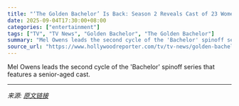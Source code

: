 ```yaml
---
title: "‘The Golden Bachelor’ Is Back: Season 2 Reveals Cast of 23 Women"
date: 2025-09-04T17:30:00+08:00
categories: ["entertainment"]
tags: ["TV", "TV News", "Golden Bachelor", "The Golden Bachelor"]
summary: "Mel Owens leads the second cycle of the 'Bachelor' spinoff series that features a senior-aged cast."
source_url: "https://www.hollywoodreporter.com/tv/tv-news/golden-bachelor-season-2-cast-1236361358/"
---
```


Mel Owens leads the second cycle of the 'Bachelor' spinoff series that features a senior-aged cast.

---

*来源: [原文链接](https://www.hollywoodreporter.com/tv/tv-news/golden-bachelor-season-2-cast-1236361358/)*
